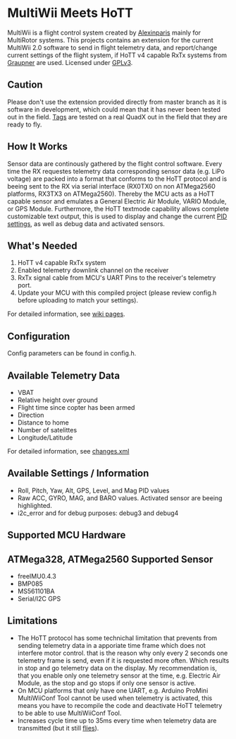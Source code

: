 MultiWii Meets HoTT
==============
MultiWii is a flight control system created by [Alexinparis] mainly for MultiRotor systems.
This projects contains an extension for the current MultiWii 2.0 software to send in flight telemetry data, 
and report/change current settings of the flight system, if HoTT v4 capable RxTx systems from [Graupner] are used.
Licensed under [GPLv3].

Caution
------------
Please don't use the extension provided directly from master branch as it is software in development, which could mean that
it has never been tested out in the field. [Tags](MultiWii-HoTT/tags) are tested on a real QuadX out in the field that they are ready to fly.

How It Works
------------
Sensor data are continously gathered by the flight control software. Every time the RX requestes telemetry data corresponding sensor data (e.g. LiPo voltage) are packed into a format
that conforms to the HoTT protocol and is beeing sent to the RX via serial interface (RX0TX0 on non ATMega2560 platforms, RX3TX3 on ATMega2560).
Thereby the MCU acts as a HoTT capable sensor and emulates a General Electric Air Module, VARIO Module, or GPS Module. 
Furthermore, the HoTT textmode capability allows complete customizable text output, this is used to display and change the current [PID settings], as well as debug data
and activated sensors. 

What's Needed
------------
1. HoTT v4 capable RxTx system
2. Enabled telemetry downlink channel on the receiver
3. RxTx signal cable from MCU's UART Pins to the receiver's telemetry port.
4. Update your MCU with this compiled project (please review config.h before uploading to match your settings).

For detailed information, see [wiki pages](MultiWii-HoTT/wiki).

Configuration
-------------
Config parameters can be found in config.h.

Available Telemetry Data
--------------
* VBAT
* Relative height over ground
* Flight time since copter has been armed
* Direction
* Distance to home
* Number of satelittes
* Longitude/Latitude

For detailed information, see [changes.xml]

Available Settings / Information
--------------
* Roll, Pitch, Yaw, Alt, GPS, Level, and Mag PID values 
* Raw ACC, GYRO, MAG, and BARO values. Activated sensor are beeing highlighted.
* i2c_error and for debug purposes: debug3 and debug4

Supported MCU Hardware
----------------------
ATMega328, ATMega2560
Supported Sensor
----------------
* freeIMU0.4.3
* BMP085
* MS561101BA
* Serial/I2C GPS

Limitations
-----------
* The HoTT protocol has some technichal limitation that prevents from sending telemetry data in a apporiate time frame which does not interfere motor control.
that is the reason why only every 2 seconds one telemetry frame is send, even if it is requested more often. Which results in stop and go telemetry data on the display.
My recommendation is, that you enable only one telemetry sensor at the time, e.g. Electric Air Module, as the stop and go stops if only one sensor is active.
* On MCU platforms that only have one UART, e.g. Arduino ProMini MultiWiiConf Tool cannot be used when telemetry is activated, 
this means you have to recompile the code and deactivate HoTT telemetry to be able to use MultiWiiConf Tool. 
* Increases cycle time up to 35ms every time when telemetry data are transmitted (but it still [flies]).

[GPLv3]: https://github.com/obayer/MultiWii-HoTT/blob/master/LICENSE.txt
[Alexinparis]: http://www.multiwii.com/
[Graupner]: http://www.graupner.de/
[PID settings]: http://www.youtube.com/watch?v=rItCvYUPo_o
[flies]: http://www.youtube.com/watch?v=8MEnRZlQoGY
[changes.xml]: https://github.com/obayer/MultiWii-HoTT/blob/master/changes.xml
